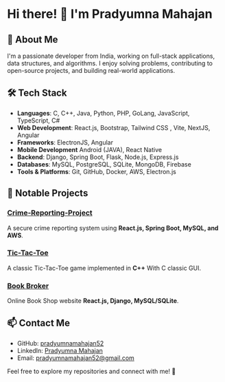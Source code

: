 # Hi there! 👋 I'm Pradyumna Mahajan

## 🚀 About Me
I'm a passionate developer from India, working on full-stack applications, data structures, and algorithms. I enjoy solving problems, contributing to open-source projects, and building real-world applications.

## 🛠 Tech Stack
- **Languages**: C, C++, Java, Python, PHP, GoLang, JavaScript, TypeScript, C#
- **Web Development**: React.js, Bootstrap, Tailwind CSS , Vite, NextJS, Angular
- **Frameworks**: ElectronJS, Angular
- **Mobile Development** Android (JAVA), React Native
- **Backend**: Django, Spring Boot, Flask, Node.js, Express.js
- **Databases**: MySQL, PostgreSQL, SQLite, MongoDB, Firebase 
- **Tools & Platforms**: Git, GitHub, Docker, AWS, Electron.js

## 📌 Notable Projects
### [Crime-Reporting-Project](https://github.com/pradyumnamahajan52/Crime-Reporting-Project)
A secure crime reporting system using **React.js, Spring Boot, MySQL, and AWS**.

### [Tic-Tac-Toe](https://github.com/pradyumnamahajan52/tic-tac-toe)
A classic Tic-Tac-Toe game implemented in **C++** With C classic GUI.

### [Book Broker](https://github.com/pradyumnamahajan52/bookbroker.git)
Online Book Shop website **React.js, Django, MySQL/SQLite**.

## 📫 Contact Me
- GitHub: [pradyumnamahajan52](https://github.com/pradyumnamahajan52)
- LinkedIn: [Pradyumna Mahajan](https://www.linkedin.com/in/pradyumnamahajan52/)
- Email: [pradyumnamahajan52@gmail.com](mailto:pradyumnamahajan52@gmail.com)

Feel free to explore my repositories and connect with me! 🚀


<!--
**pradyumnamahajan52/pradyumnamahajan52** is a ✨ _special_ ✨ repository because its `README.md` (this file) appears on your GitHub profile.

Here are some ideas to get you started:

- 🔭 I’m currently working on ...
- 🌱 I’m currently learning ...
- 👯 I’m looking to collaborate on ...
- 🤔 I’m looking for help with ...
- 💬 Ask me about ...
- 📫 How to reach me: ...
- 😄 Pronouns: ...
- ⚡ Fun fact: ...
-->
